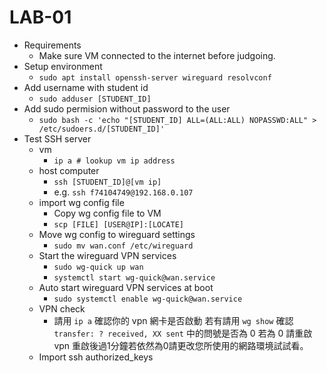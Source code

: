 # LAB-01



- Requirements
	- Make sure VM connected to the internet before judgoing.
- Setup environment
	- `sudo apt install openssh-server wireguard resolvconf`
- Add username with student id
	- `sudo adduser [STUDENT_ID]`
- Add sudo permision without password to the user
	- `sudo bash -c 'echo "[STUDENT_ID] ALL=(ALL:ALL) NOPASSWD:ALL" > /etc/sudoers.d/[STUDENT_ID]'`
- Test SSH server
	- vm
		- `ip a # lookup vm ip address`
	- host computer
		- `ssh [STUDENT_ID]@[vm ip]`
		- e.g. `ssh f74104749@192.168.0.107`
	- import wg config file
		-  Copy wg config file to VM
		- `scp [FILE] [USER@IP]:[LOCATE]`
	- Move wg config to wireguard settings
		- `sudo mv wan.conf /etc/wireguard`
	- Start the wireguard VPN services
		- `sudo wg-quick up wan`
		- `systemctl start wg-quick@wan.service`
	- Auto start wireguard VPN services at boot
		- `sudo systemctl enable wg-quick@wan.service`
	- VPN check
		- 請用 `ip a` 確認你的 vpn 網卡是否啟動  若有請用 `wg show` 確認 `transfer: ? received, XX sent`  中的問號是否為 0  若為 0 請重啟 vpn  重啟後過1分鐘若依然為0請更改您所使用的網路環境試試看。
	- Import ssh authorized_keys

